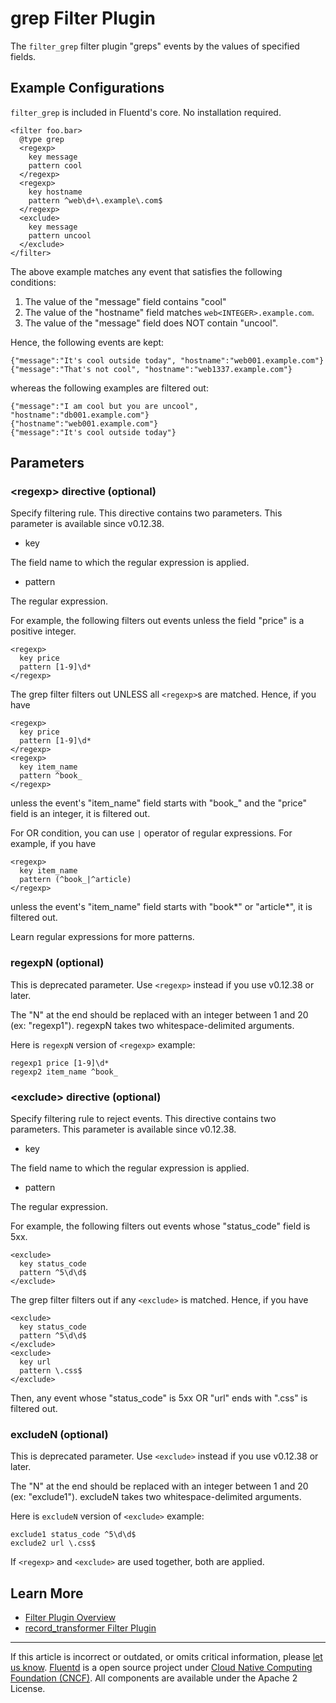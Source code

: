 # grep Filter Plugin

The `filter_grep` filter plugin "greps" events by the values of
specified fields.


Example Configurations
----------------------

`filter_grep` is included in Fluentd's core. No installation required.

``` {.CodeRay}
<filter foo.bar>
  @type grep
  <regexp>
    key message
    pattern cool
  </regexp>
  <regexp>
    key hostname
    pattern ^web\d+\.example\.com$
  </regexp>
  <exclude>
    key message
    pattern uncool
  </exclude>
</filter>
```

The above example matches any event that satisfies the following
conditions:

1.  The value of the "message" field contains "cool"
2.  The value of the "hostname" field matches
    `web<INTEGER>.example.com`.
3.  The value of the "message" field does NOT contain "uncool".

Hence, the following events are kept:

``` {.CodeRay}
{"message":"It's cool outside today", "hostname":"web001.example.com"}
{"message":"That's not cool", "hostname":"web1337.example.com"}
```

whereas the following examples are filtered out:

``` {.CodeRay}
{"message":"I am cool but you are uncool", "hostname":"db001.example.com"}
{"hostname":"web001.example.com"}
{"message":"It's cool outside today"}
```

Parameters
----------

### \<regexp\> directive (optional)

Specify filtering rule. This directive contains two parameters. This
parameter is available since v0.12.38.

-   key

The field name to which the regular expression is applied.

-   pattern

The regular expression.

For example, the following filters out events unless the field "price"
is a positive integer.

``` {.CodeRay}
<regexp>
  key price
  pattern [1-9]\d*
</regexp>
```

The grep filter filters out UNLESS all `<regexp>`s are matched. Hence,
if you have

``` {.CodeRay}
<regexp>
  key price
  pattern [1-9]\d*
</regexp>
<regexp>
  key item_name
  pattern ^book_
</regexp>
```

unless the event's "item\_name" field starts with "book\_" and the
"price" field is an integer, it is filtered out.

For OR condition, you can use `|` operator of regular expressions. For
example, if you have

``` {.CodeRay}
<regexp>
  key item_name
  pattern (^book_|^article)
</regexp>
```

unless the event's "item\_name" field starts with "book*" or "article*",
it is filtered out.

Learn regular expressions for more patterns.

### regexpN (optional)

This is deprecated parameter. Use `<regexp>` instead if you use v0.12.38
or later.

The "N" at the end should be replaced with an integer between 1 and 20
(ex: "regexp1"). regexpN takes two whitespace-delimited arguments.

Here is `regexpN` version of `<regexp>` example:

``` {.CodeRay}
regexp1 price [1-9]\d*
regexp2 item_name ^book_
```

### \<exclude\> directive (optional)

Specify filtering rule to reject events. This directive contains two
parameters. This parameter is available since v0.12.38.

-   key

The field name to which the regular expression is applied.

-   pattern

The regular expression.

For example, the following filters out events whose "status\_code" field
is 5xx.

``` {.CodeRay}
<exclude>
  key status_code
  pattern ^5\d\d$
</exclude>
```

The grep filter filters out if any `<exclude>` is matched. Hence, if you
have

``` {.CodeRay}
<exclude>
  key status_code
  pattern ^5\d\d$
</exclude>
<exclude>
  key url
  pattern \.css$
</exclude>
```

Then, any event whose "status\_code" is 5xx OR "url" ends with ".css" is
filtered out.

### excludeN (optional)

This is deprecated parameter. Use `<exclude>` instead if you use
v0.12.38 or later.

The "N" at the end should be replaced with an integer between 1 and 20
(ex: "exclude1"). excludeN takes two whitespace-delimited arguments.

Here is `excludeN` version of `<exclude>` example:

``` {.CodeRay}
exclude1 status_code ^5\d\d$
exclude2 url \.css$
```
If `<regexp>` and `<exclude>` are used together, both are applied.

Learn More
----------

-   [Filter Plugin Overview](/articles/filter-plugin-overview.md)
-   [record\_transformer Filter Plugin](/articles/filter_record_transformer.md)


------------------------------------------------------------------------

If this article is incorrect or outdated, or omits critical information,
please [let us know](https://github.com/fluent/fluentd-docs/issues?state=open).
[Fluentd](http://www.fluentd.org/) is a open source project under [Cloud
Native Computing Foundation (CNCF)](https://cncf.io/). All components
are available under the Apache 2 License.
